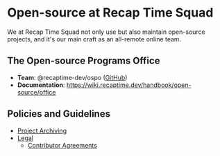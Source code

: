 # Open-source at Recap Time Squad

We at Recap Time Squad not only use but also maintain open-source projects, and it's our main craft as an
all-remote online team.

## The Open-source Programs Office

* **Team**: @recaptime-dev/ospo ([GitHub](https://github.com))
* **Documentation**: <https://wiki.recaptime.dev/handbook/open-source/office>

## Policies and Guidelines

* [Project Archiving](./project-archiving.md)
* [Legal](../legal/open-source/index.md)
    * [Contributor Agreements](../legal/open-source/contributor-agreements.md)
